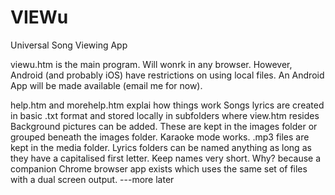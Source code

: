 # VIEWu
Universal Song Viewing App

viewu.htm is the main program. Will wonrk in any browser. 
However, Android (and probably iOS) have restrictions on using local files.
An Android App will be made available (email me for now). 

help.htm and morehelp.htm explai how things work 
Songs lyrics are created in basic .txt format and stored locally in subfolders where view.htm resides
Background pictures can be added. These are kept in the images folder or grouped beneath the images folder.
Karaoke mode works. .mp3 files are kept in the media folder.
Lyrics folders can be named anything as long as they have a capitalised first letter. Keep names very short.
Why? because a companion Chrome browser app exists which uses the same set of files with a dual screen output.
---more later
